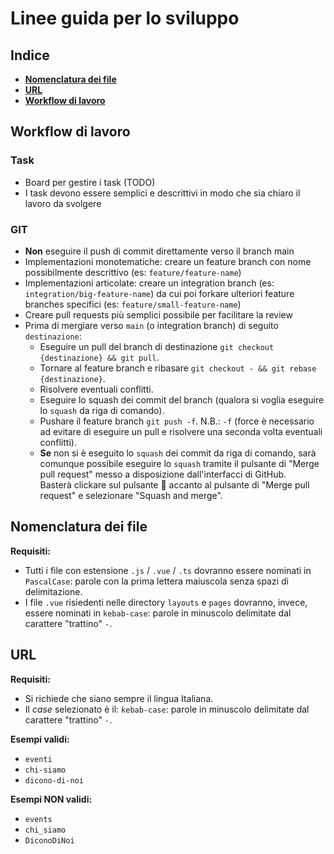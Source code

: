 # Linee guida per lo sviluppo

## Indice

- [**Nomenclatura dei file**](#nomenclatura-dei-file)
- [**URL**](#url)
- [**Workflow di lavoro**](#workflow-di-lavoro)

## Workflow di lavoro

### Task

- Board per gestire i task (TODO)
- I task devono essere semplici e descrittivi in modo che sia chiaro il lavoro da svolgere

### GIT

- **Non** eseguire il push di commit direttamente verso il branch main
- Implementazioni monotematiche: creare un feature branch con nome possibilmente descrittivo (es: `feature/feature-name`)
- Implementazioni articolate: creare un integration branch (es: `integration/big-feature-name`) da cui poi forkare ulteriori feature branches specifici (es: `feature/small-feature-name`)
- Creare pull requests più semplici possibile per facilitare la review
- Prima di mergiare verso `main` (o integration branch) di seguito `destinazione`:
    - Eseguire un pull del branch di destinazione `git checkout {destinazione} && git pull`.
    - Tornare al feature branch e ribasare `git checkout - && git rebase {destinazione}`.
    - Risolvere eventuali conflitti.
    - Eseguire lo squash dei commit del branch (qualora si voglia eseguire lo `squash` da riga di comando).
    - Pushare il feature branch `git push -f`. N.B.: `-f` (force è necessario ad evitare di eseguire un pull e risolvere una seconda volta eventuali conflitti).
    - **Se** non si è eseguito lo `squash` dei commit da riga di comando, sarà comunque possibile eseguire lo `squash` tramite il pulsante di "Merge pull request" messo a disposizione dall'interfacci di GitHub.  
        Basterà clickare sul pulsante 🔽 accanto al pulsante di "Merge pull request" e selezionare "Squash and merge".

## Nomenclatura dei file

**Requisiti:**

- Tutti i file con estensione `.js` / `.vue` / `.ts` dovranno essere nominati in `PascalCase`: parole con la prima lettera maiuscola senza spazi di delimitazione.
- I file `.vue` risiedenti nelle directory `layouts` e `pages` dovranno, invece, essere nominati in `kebab-case`: parole in minuscolo delimitate dal carattere "trattino" `-`.

## URL

**Requisiti:**

- Si richiede che siano sempre il lingua Italiana.
- Il *case* selezionato è il: `kebab-case`: parole in minuscolo delimitate dal carattere "trattino" `-`.

**Esempi validi:**
- `eventi`
- `chi-siamo`
- `dicono-di-noi`

**Esempi NON validi:**
- `events`
- `chi_siamo`
- `DiconoDiNoi`
